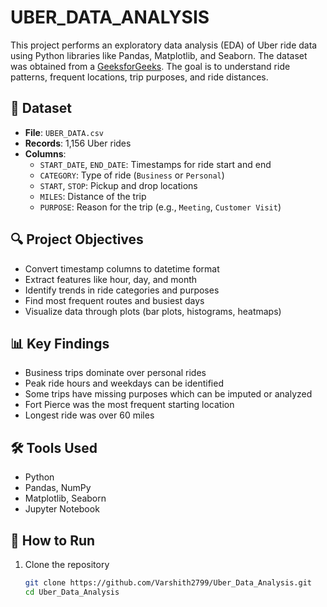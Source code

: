 # UBER_DATA_ANALYSIS

This project performs an exploratory data analysis (EDA) of Uber ride data using Python libraries like Pandas, Matplotlib, and Seaborn. The dataset was obtained from a [GeeksforGeeks]([https://www.geeksforgeeks.org/](https://media.geeksforgeeks.org/wp-content/uploads/20240919115958/UberDataset.csv)). The goal is to understand ride patterns, frequent locations, trip purposes, and ride distances.

## 📁 Dataset

- **File**: `UBER_DATA.csv`
- **Records**: 1,156 Uber rides
- **Columns**:
  - `START_DATE`, `END_DATE`: Timestamps for ride start and end
  - `CATEGORY`: Type of ride (`Business` or `Personal`)
  - `START`, `STOP`: Pickup and drop locations
  - `MILES`: Distance of the trip
  - `PURPOSE`: Reason for the trip (e.g., `Meeting`, `Customer Visit`)

## 🔍 Project Objectives

- Convert timestamp columns to datetime format
- Extract features like hour, day, and month
- Identify trends in ride categories and purposes
- Find most frequent routes and busiest days
- Visualize data through plots (bar plots, histograms, heatmaps)

## 📊 Key Findings

- Business trips dominate over personal rides
- Peak ride hours and weekdays can be identified
- Some trips have missing purposes which can be imputed or analyzed
- Fort Pierce was the most frequent starting location
- Longest ride was over 60 miles

## 🛠 Tools Used

- Python
- Pandas, NumPy
- Matplotlib, Seaborn
- Jupyter Notebook

## 🚀 How to Run

1. Clone the repository
   ```bash
   git clone https://github.com/Varshith2799/Uber_Data_Analysis.git
   cd Uber_Data_Analysis
